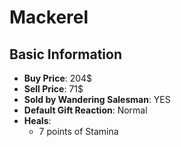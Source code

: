 # Mackerel

## Basic Information

- **Buy Price**: 204$
- **Sell Price**: 71$
- **Sold by Wandering Salesman**: YES
- **Default Gift Reaction**: Normal
- **Heals**:
  - 7 points of Stamina